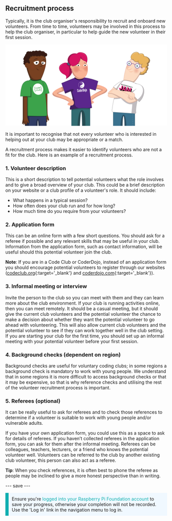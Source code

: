 ## Recruitment process

Typically, it is the club organiser's responsibility to recruit and onboard new volunteers. From time to time, volunteers may be involved in this process to help the club organiser, in particular to help guide the new volunteer in their first session.

![Three volunteers standing.](images/2-RPF-Volunteers.png)

It is important to recognise that not every volunteer who is interested in helping out at your club may be appropriate or a match.

A recruitment process makes it easier to identify volunteers who are not a fit for the club. Here is an example of a recruitment process.

### 1. Volunteer description


This is a short description to tell potential volunteers what the role involves and to give a broad overview of your club. This could be a brief description on your website or a club profile of a volunteer's role. It should include:

* What happens in a typical session?
* How often does your club run and for how long?
* How much time do you require from your volunteers?

### 2. Application form

This can be an online form with a few short questions. You should ask for a referee if possible and any relevant skills that may be useful in your club. Information from the application form, such as contact information, will be useful should this potential volunteer join the club.

**Note**: If you are in a Code Club or CoderDojo, instead of an application form you should encourage potential volunteers to register through our websites ([codeclub.org](https://codeclub.org){:target='_blank'} and [coderdojo.com](https://coderdojo.com){:target='_blank'}).

### 3. Informal meeting or interview

Invite the person to the club so you can meet with them and they can learn more about the club environment. If your club is running activities online, then you can meet remotely. It should be a casual meeting, but it should give the current club volunteers and the potential volunteer the chance to make a decision about whether they want the potential volunteer to go ahead with volunteering. This will also allow current club volunteers and the potential volunteer to see if they can work together well in the club setting. If you are starting your club for the first time, you should set up an informal meeting with your potential volunteer before your first session.

### 4. Background checks (dependent on region)

Background checks are useful for voluntary coding clubs; in some regions a background check is mandatory to work with young people. We understand that in some regions it is more difficult to access background checks or that it may be expensive, so that is why reference checks and utilising the rest of the volunteer recruitment process is important.

### 5. Referees (optional)

It can be really useful to ask for referees and to check those references to determine if a volunteer is suitable to work with young people and/or vulnerable adults.

If you have your own application form, you could use this as a space to ask for details of referees. If you haven’t collected referees in the application form, you can ask for them after the informal meeting. Referees can be colleagues, teachers, lecturers, or a friend who knows the potential volunteer well. Volunteers can be referred to the club by another existing club volunteer, this person can also act as a referee.

**Tip**: When you check references, it is often best to phone the referee as people may be inclined to give a more honest perspective than in writing.

--- save ---

<p style="border-left: solid; border-width:10px; border-color: #0faeb0; background-color: aliceblue; padding: 10px;">
Ensure you're <span style="color: #0faeb0">logged into your Raspberry Pi Foundation account</span> to save your progress, otherwise your completion will not be recorded. Use the 'Log in' link in the navigation menu to log in.
</p>
